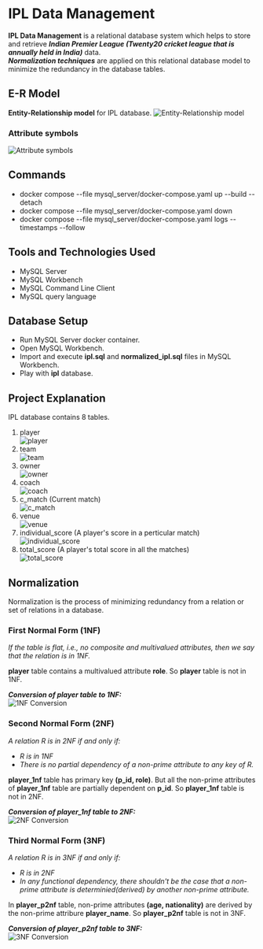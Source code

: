 # IPL Data Management

**IPL Data Management** is a relational database system which helps to store and retrieve **_Indian Premier League (Twenty20 cricket league that is annually held in India)_** data.  
**_Normalization techniques_** are applied on this relational database model to minimize the redundancy in the database tables.

## E-R Model

**Entity-Relationship model** for IPL database.
![Entity-Relationship model](./images/ipl_schema.png)

### Attribute symbols

![Attribute symbols](./images/attribute_symbols.png)

## Commands

- docker compose --file mysql_server/docker-compose.yaml up --build --detach
- docker compose --file mysql_server/docker-compose.yaml down
- docker compose --file mysql_server/docker-compose.yaml logs --timestamps --follow

## Tools and Technologies Used

- MySQL Server
- MySQL Workbench
- MySQL Command Line Client
- MySQL query language

## Database Setup

- Run MySQL Server docker container.
- Open MySQL Workbench.
- Import and execute **ipl.sql** and **normalized_ipl.sql** files in MySQL Workbench.
- Play with **ipl** database.

## Project Explanation

IPL database contains 8 tables.

<!--- Use 2 SPACEs at the end of a line for line break(\n). -->

1. player  
   ![player](./images/player_table.png)
2. team  
   ![team](./images/team_table.png)
3. owner  
   ![owner](./images/owner_table.png)
4. coach  
   ![coach](./images/coach_table.png)
5. c_match (Current match)  
   ![c_match](./images/c_match_table.png)
6. venue  
   ![venue](./images/venue_table.png)
7. individual_score (A player's score in a perticular match)  
   ![individual_score](./images/individual_score_table.png)
8. total_score (A player's total score in all the matches)  
   ![total_score](./images/total_score_table.png)

## Normalization

Normalization is the process of minimizing redundancy from a relation or set of relations in a database.

### First Normal Form (1NF)

_If the table is flat, i.e., no composite and multivalued attributes, then we say that the relation is in 1NF._

**player** table contains a multivalued attribute **role**. So **player** table is not in 1NF.

**_Conversion of player table to 1NF:_**  
![1NF Conversion](./images/1nf_conversion.png)

### Second Normal Form (2NF)

_A relation R is in 2NF if and only if:_

- _R is in 1NF_
- _There is no partial dependency of a non-prime attribute to any key of R._

**player_1nf** table has primary key **(p_id, role)**. But all the non-prime attributes of **player_1nf** table are partially dependent on **p_id**. So **player_1nf** table is not in 2NF.

**_Conversion of player_1nf table to 2NF:_**  
![2NF Conversion](./images/2nf_conversion.png)

### Third Normal Form (3NF)

_A relation R is in 3NF if and only if:_

- _R is in 2NF_
- _In any functional dependency, there shouldn't be the case that a non-prime attribute is determinied(derived) by another non-prime attribute._

In **player_p2nf** table, non-prime attributes **(age, nationality)** are derived by the non-prime attribure **player_name**. So **player_p2nf** table is not in 3NF.

**_Conversion of player_p2nf table to 3NF:_**  
![3NF Conversion](./images/3nf_conversion.png)


